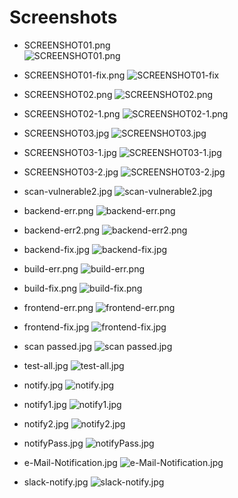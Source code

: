 # Screenshots
 

* SCREENSHOT01.png  
 ![SCREENSHOT01.png](./SCREENSHOT01.png)
* SCREENSHOT01-fix.png 
![SCREENSHOT01-fix](./SCREENSHOT01-fix.png)


* SCREENSHOT02.png
![SCREENSHOT02.png](./SCREENSHOT02.png)
* SCREENSHOT02-1.png
![SCREENSHOT02-1.png](./SCREENSHOT02-1.png)


* SCREENSHOT03.jpg
![SCREENSHOT03.jpg](./SCREENSHOT03.jpg)

* SCREENSHOT03-1.jpg
![SCREENSHOT03-1.jpg](./SCREENSHOT03-1.jpg)

* SCREENSHOT03-2.jpg
![SCREENSHOT03-2.jpg](./SCREENSHOT03-2.jpg)

* scan-vulnerable2.jpg
![scan-vulnerable2.jpg](./scan-vulnerable2.jpg)

* backend-err.png
![backend-err.png](./backend-err.png)
* backend-err2.png
![backend-err2.png](./backend-err2.png)
* backend-fix.jpg
![backend-fix.jpg](./backend-fix.jpg)

* build-err.png
![build-err.png](./build-err.png)
* build-fix.png
![build-fix.png](./build-fix.png)



* frontend-err.png
![frontend-err.png](./frontend-err.png)
* frontend-fix.jpg
![frontend-fix.jpg](./frontend-fix.jpg)
 

* scan passed.jpg
![scan passed.jpg](./scan%20passed.jpg)


* test-all.jpg
![test-all.jpg](./test-all.jpg)



* notify.jpg
![notify.jpg](./notify.jpg)

* notify1.jpg
![notify1.jpg](./notify1.jpg)

* notify2.jpg
![notify2.jpg](./notify2.jpg)

* notifyPass.jpg
![notifyPass.jpg](./notifyPass.jpg)



* e-Mail-Notification.jpg
![e-Mail-Notification.jpg](./e-Mail-Notification.jpg)

* slack-notify.jpg
![slack-notify.jpg](./slack-notify.jpg)
